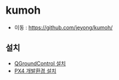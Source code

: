 # kumoh
 * 이동 : https://github.com/jeyong/kumoh/
## 설치
 * [QGroundControl 설치](http://qgroundcontrol.com/downloads/)
 * [PX4 개발환경 설치](https://docs.px4.io/master/en/dev_setup/dev_env_windows_cygwin.html)
